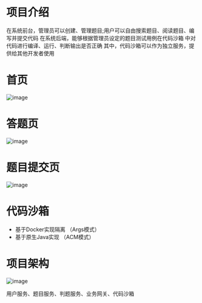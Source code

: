 # 项目介绍
在系统前台，管理员可以创建、管理题目;用户可以自由搜索题目、阅读题目、编写并提交代码
在系统后端，能够根据管理员设定的题目测试用例在代码沙箱 中对代码进行编译、运行、判断输出是否正确
其中，代码沙箱可以作为独立服务，提供给其他开发者使用

# 首页
![image](https://github.com/Asce90237/oj-code-sandbox/assets/118033421/90e26dd3-5ac8-4464-a641-cdb11cb59a4a)

# 答题页
![image](https://github.com/Asce90237/oj-code-sandbox/assets/118033421/77ceea05-8b8a-4767-88d7-17bf9e533f20)

# 题目提交页
![image](https://github.com/Asce90237/oj-code-sandbox/assets/118033421/c1a9c9c1-43c7-4e64-af83-66da51674894)

# 代码沙箱 
- 基于Docker实现隔离 （Args模式）
- 基于原生Java实现 （ACM模式）

# 项目架构
![image](https://github.com/Asce90237/oj-code-sandbox/assets/118033421/35755d51-3fe5-4cb1-835d-5307b8a04ca5)

用户服务、题目服务、判题服务、业务网关、代码沙箱